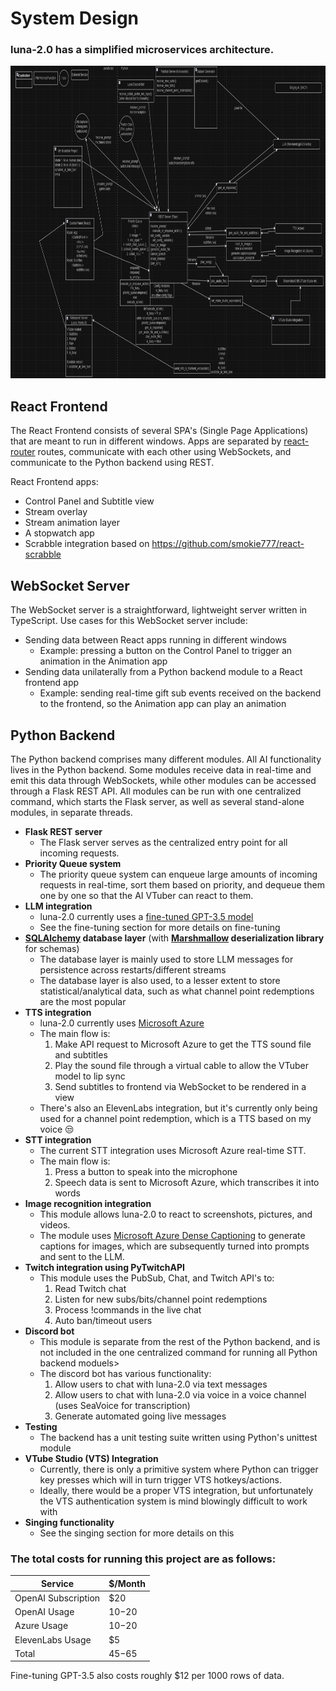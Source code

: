 # System Design

### luna-2.0 has a simplified microservices architecture.

<img src="system_design.png" alt="system design" height="500px" />

## **React Frontend**

The React Frontend consists of several SPA's (Single Page Applications) that are meant to run in different windows. Apps are separated by [react-router](https://reactrouter.com/) routes, communicate with each other using WebSockets, and communicate to the Python backend using REST.

React Frontend apps:

- Control Panel and Subtitle view
- Stream overlay
- Stream animation layer
- A stopwatch app
- Scrabble integration based on https://github.com/smokie777/react-scrabble

## **WebSocket Server**

The WebSocket server is a straightforward, lightweight server written in TypeScript. Use cases for this WebSocket server include:

- Sending data between React apps running in different windows
  - Example: pressing a button on the Control Panel to trigger an animation in the Animation app
- Sending data unilaterally from a Python backend module to a React frontend app
  - Example: sending real-time gift sub events received on the backend to the frontend, so the Animation app can play an animation

## **Python Backend**

The Python backend comprises many different modules. All AI functionality lives in the Python backend. Some modules receive data in real-time and emit this data through WebSockets, while other modules can be accessed through a Flask REST API. All modules can be run with one centralized command, which starts the Flask server, as well as several stand-alone modules, in separate threads.

- **Flask REST server**
  - The Flask server serves as the centralized entry point for all incoming requests.
- **Priority Queue system**
  - The priority queue system can enqueue large amounts of incoming requests in real-time, sort them based on priority, and dequeue them one by one so that the AI VTuber can react to them.
- **LLM integration**
  - luna-2.0 currently uses a [fine-tuned GPT-3.5 model](https://openai.com/index/gpt-3-5-turbo-fine-tuning-and-api-updates/)
  - See the fine-tuning section for more details on fine-tuning
- **[SQLAlchemy](https://www.sqlalchemy.org/) database layer** (with **[Marshmallow](https://marshmallow-sqlalchemy.readthedocs.io/en/latest/) deserialization library** for schemas)
  - The database layer is mainly used to store LLM messages for persistence across restarts/different streams
  - The database layer is also used, to a lesser extent to store statistical/analytical data, such as what channel point redemptions are the most popular
- **TTS integration**
  - luna-2.0 currently uses [Microsoft Azure](https://azure.microsoft.com/en-us/products/ai-services/ai-speech)
  - The main flow is:
    1. Make API request to Microsoft Azure to get the TTS sound file and subtitles
    2. Play the sound file through a virtual cable to allow the VTuber model to lip sync
    3. Send subtitles to frontend via WebSocket to be rendered in a view
  - There's also an ElevenLabs integration, but it's currently only being used for a channel point redemption, which is a TTS based on my voice 😒
- **STT integration**
  - The current STT integration uses Microsoft Azure real-time STT.
  - The main flow is:
    1. Press a button to speak into the microphone
    2. Speech data is sent to Microsoft Azure, which transcribes it into words
- **Image recognition integration**
  - This module allows luna-2.0 to react to screenshots, pictures, and videos.
  - The module uses [Microsoft Azure Dense Captioning](https://portal.vision.cognitive.azure.com/demo/dense-captioning) to generate captions for images, which are subsequently turned into prompts and sent to the LLM.
- **Twitch integration using PyTwitchAPI**
  - This module uses the PubSub, Chat, and Twitch API's to:
    1.  Read Twitch chat
    2.  Listen for new subs/bits/channel point redemptions
    3.  Process !commands in the live chat
    4.  Auto ban/timeout users
- **Discord bot**
  - This module is separate from the rest of the Python backend, and is not included in the one centralized command for running all Python backend moduels>
  - The discord bot has various functionality:
    1. Allow users to chat with luna-2.0 via text messages
    2. Allow users to chat with luna-2.0 via voice in a voice channel (uses SeaVoice for transcription)
    3. Generate automated going live messages
- **Testing**
  - The backend has a unit testing suite written using Python's unittest module
- **VTube Studio (VTS) Integration**
  - Currently, there is only a primitive system where Python can trigger key presses which will in turn trigger VTS hotkeys/actions.
  - Ideally, there would be a proper VTS integration, but unfortunately the VTS authentication system is mind blowingly difficult to work with
- **Singing functionality**
  - See the singing section for more details on this

### The total costs for running this project are as follows:

| Service             | $/Month |
| ------------------- | ------- |
| OpenAI Subscription | $20     |
| OpenAI Usage        | $10-$20 |
| Azure Usage         | $10-$20 |
| ElevenLabs Usage    | $5      |
| Total               | $45-$65 |

Fine-tuning GPT-3.5 also costs roughly $12 per 1000 rows of data.
